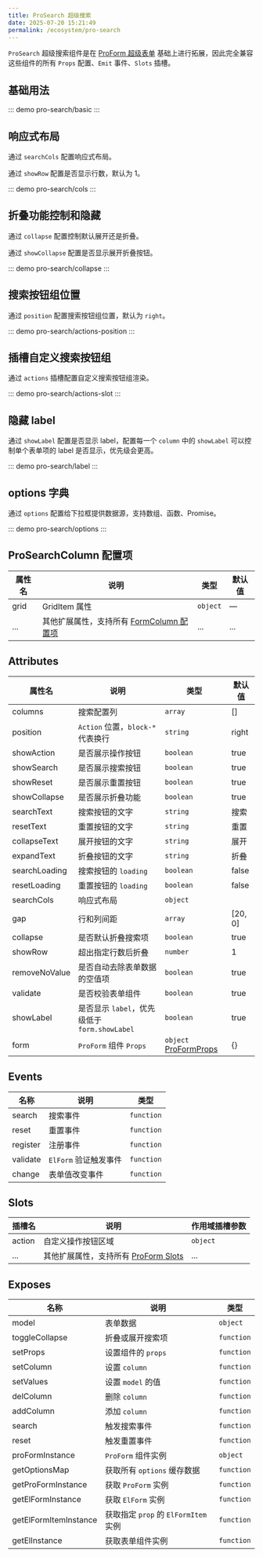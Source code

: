 ```yaml
---
title: ProSearch 超级搜索
date: 2025-07-20 15:21:49
permalink: /ecosystem/pro-search
---
```


`ProSearch` 超级搜索组件是在 [ProForm 超级表单](/ecosystem/pro-form/basic) 基础上进行拓展，因此完全兼容这些组件的所有 `Props` 配置、`Emit` 事件、`Slots` 插槽。

## 基础用法

::: demo
pro-search/basic
:::

## 响应式布局

通过 `searchCols` 配置响应式布局。

通过 `showRow` 配置是否显示行数，默认为 1。

::: demo
pro-search/cols
:::

## 折叠功能控制和隐藏

通过 `collapse` 配置控制默认展开还是折叠。

通过 `showCollapse` 配置是否显示展开折叠按钮。

::: demo
pro-search/collapse
:::

## 搜索按钮组位置

通过 `position` 配置搜索按钮组位置，默认为 `right`。

::: demo
pro-search/actions-position
:::

## 插槽自定义搜索按钮组

通过 `actions` 插槽配置自定义搜索按钮组渲染。

::: demo
pro-search/actions-slot
:::

## 隐藏 label

通过 `showLabel` 配置是否显示 label，配置每一个 `column` 中的 `showLabel` 可以控制单个表单项的 label 是否显示，优先级会更高。

::: demo
pro-search/label
:::

## options 字典

通过 `options` 配置给下拉框提供数据源，支持数组、函数、Promise。

::: demo
pro-search/options
:::

## ProSearchColumn 配置项

| 属性名 | 说明                                                                                     | 类型                                              | 默认值 |
| ------ | ---------------------------------------------------------------------------------------- | ------------------------------------------------- | ------ |
| grid   | GridItem 属性                                                                            | `object` <Tip content="Partial<GridItemProps>" /> | —      |
| ...    | 其他扩展属性，支持所有 [FormColumn 配置项](/ecosystem/pro-form/config#formcolumn-配置项) | ...                                               | ...    |

## Attributes

| 属性名        | 说明                                          | 类型                                                                                            | 默认值                                                  |
| ------------- | --------------------------------------------- | ----------------------------------------------------------------------------------------------- | ------------------------------------------------------- |
| columns       | 搜索配置列                                    | `array` <Tip content="ProSearchColumn[]" />                                                     | []                                                      |
| position      | `Action` 位置，`block-*` 代表换行             | `string` <Tip content="'left' \| 'right' \| 'block-left' \| 'block-center' \| 'block-right'" /> | right                                                   |
| showAction    | 是否展示操作按钮                              | `boolean`                                                                                       | true                                                    |
| showSearch    | 是否展示搜索按钮                              | `boolean`                                                                                       | true                                                    |
| showReset     | 是否展示重置按钮                              | `boolean`                                                                                       | true                                                    |
| showCollapse  | 是否展示折叠功能                              | `boolean`                                                                                       | true                                                    |
| searchText    | 搜索按钮的文字                                | `string`                                                                                        | 搜索                                                    |
| resetText     | 重置按钮的文字                                | `string`                                                                                        | 重置                                                    |
| collapseText  | 展开按钮的文字                                | `string`                                                                                        | 展开                                                    |
| expandText    | 折叠按钮的文字                                | `string`                                                                                        | 折叠                                                    |
| searchLoading | 搜索按钮的 `loading`                          | `boolean`                                                                                       | false                                                   |
| resetLoading  | 重置按钮的 `loading`                          | `boolean`                                                                                       | false                                                   |
| searchCols    | 响应式布局                                    | `object` <Tip content="number \| Record<'xs' \| 'sm' \| 'md' \| 'lg' \| 'xl', number>" />       | <Tip content="{ xs: 1, sm: 2, md: 2, lg: 3, xl: 4 }" /> |
| gap           | 行和列间距                                    | `array` <Tip content="[number, number] \| number" />                                            | [20, 0]                                                 |
| collapse      | 是否默认折叠搜索项                            | `boolean`                                                                                       | true                                                    |
| showRow       | 超出指定行数后折叠                            | `number`                                                                                        | 1                                                       |
| removeNoValue | 是否自动去除表单数据的空值项                  | `boolean`                                                                                       | true                                                    |
| validate      | 是否校验表单组件                              | `boolean`                                                                                       | true                                                    |
| showLabel     | 是否显示 `label`，优先级低于 `form.showLabel` | `boolean`                                                                                       | true                                                    |
| form          | `ProForm` 组件 `Props`                        | `object` [ProFormProps](/ecosystem/pro-form/config#attributes)                                  | {}                                                      |

## Events

| 名称     | 说明                  | 类型                                                                                                           |
| -------- | --------------------- | -------------------------------------------------------------------------------------------------------------- |
| search   | 搜索事件              | `function` <Tip content="(model: Record<string, any>) => void" />                                              |
| reset    | 重置事件              | `function` <Tip content="(model: Record<string, any>) => void" />                                              |
| register | 注册事件              | `function` <Tip content="(proSearchInstance: any) => void" />                                                  |
| validate | `ElForm` 验证触发事件 | `function` <Tip content="(prop: FormItemProp, isValid: boolean, message: string) => void" />                   |
| change   | 表单值改变事件        | `function` <Tip content="(value: unknown, model: Record<string, any>, column: FormItemColumnProps) => void" /> |

## Slots

| 插槽名 | 说明                                                                     | 作用域插槽参数                                                                                                                                                               |
| ------ | ------------------------------------------------------------------------ | ---------------------------------------------------------------------------------------------------------------------------------------------------------------------------- |
| action | 自定义操作按钮区域                                                       | `object` <Tip content="{ model: Record<string, any>, search: () => void, reset: () => void, collapse: boolean, showCollapseButton: boolean, toggleCollapse: () => void }" /> |
| ...    | 其他扩展属性，支持所有 [ProForm Slots](/ecosystem/pro-form/config#slots) | ...                                                                                                                                                                          |

## Exposes

| 名称                  | 说明                                 | 类型                                                                                                                         |
| --------------------- | ------------------------------------ | ---------------------------------------------------------------------------------------------------------------------------- |
| model                 | 表单数据                             | `object` <Tip content="Record<string, any>" />                                                                               |
| toggleCollapse        | 折叠或展开搜索项                     | `function` <Tip content="(isCollapse?: boolean) => void" />                                                                  |
| setProps              | 设置组件的 `props`                   | `function` <Tip content="(props: ProSearchProps) => void" />                                                                 |
| setColumn             | 设置 `column`                        | `function` <Tip content="(columnSet: {prop: string, field: string, value: unknown}[]) => void" />                            |
| setValues             | 设置 `model` 的值                    | `function` <Tip content="(modelValue?: Record<string, any>) => void" />                                                      |
| delColumn             | 删除 `column`                        | `function` <Tip content="(prop: string) => void" />                                                                          |
| addColumn             | 添加 `column`                        | `function` <Tip content="(column: ProSearchColumn, propOrIndex: string \| number, position: 'before' \| 'after') => void" /> |
| search                | 触发搜索事件                         | `function` <Tip content="() => Promise<void>" />                                                                             |
| reset                 | 触发重置事件                         | `function` <Tip content="() => Promise<void>" />                                                                             |
| proFormInstance       | `ProForm` 组件实例                   | `object` <Tip content="ProFormInstance \| null" />                                                                           |
| getOptionsMap         | 获取所有 `options` 缓存数据          | `function` <Tip content="() => Map<string, ElOption[]>" />                                                                   |
| getProFormInstance    | 获取 `ProForm` 实例                  | `function` <Tip content="() => ProFormInstance \| null" />                                                                   |
| getElFormInstance     | 获取 `ElForm` 实例                   | `function` <Tip content="() => FormInstance \| null" />                                                                      |
| getElFormItemInstance | 获取指定 `prop` 的 `ElFormItem` 实例 | `function` <Tip content="(prop: string) => FormItemInstance \| null" />                                                      |
| getElInstance         | 获取表单组件实例                     | `function` <Tip content="(prop: string) => Component \| ComponentPublicInstance \| null" />                                  |
